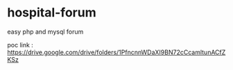 # hospital-forum
easy php and mysql forum

poc link : https://drive.google.com/drive/folders/1PfncnnWDaXI9BN72cCcamltunACfZKSz
